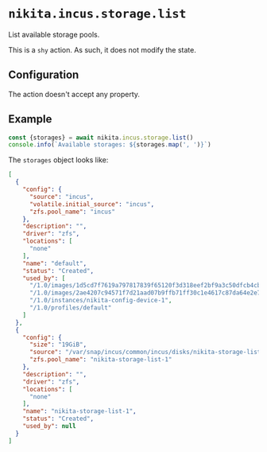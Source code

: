 
# `nikita.incus.storage.list`

List available storage pools.

This is a `shy` action. As such, it does not modify the state.

## Configuration

The action doesn't accept any property.

## Example

```js
const {storages} = await nikita.incus.storage.list()
console.info(`Available storages: ${storages.map(', ')}`)
```

The `storages` object looks like:

```json
[
  {
    "config": {
      "source": "incus",
      "volatile.initial_source": "incus",
      "zfs.pool_name": "incus"
    },
    "description": "",
    "driver": "zfs",
    "locations": [
      "none"
    ],
    "name": "default",
    "status": "Created",
    "used_by": [
      "/1.0/images/1d5cd7f7619a797817839f65120f3d318eef2bf9a3c50dfcb4cb90fe24013475",
      "/1.0/images/2ae4207c94571f7d21aad07b9ffb71ff30c1e4617c87da64e2e745c0e62d6718",
      "/1.0/instances/nikita-config-device-1",
      "/1.0/profiles/default"
    ]
  },
  {
    "config": {
      "size": "19GiB",
      "source": "/var/snap/incus/common/incus/disks/nikita-storage-list-1.img",
      "zfs.pool_name": "nikita-storage-list-1"
    },
    "description": "",
    "driver": "zfs",
    "locations": [
      "none"
    ],
    "name": "nikita-storage-list-1",
    "status": "Created",
    "used_by": null
  }
]
```
